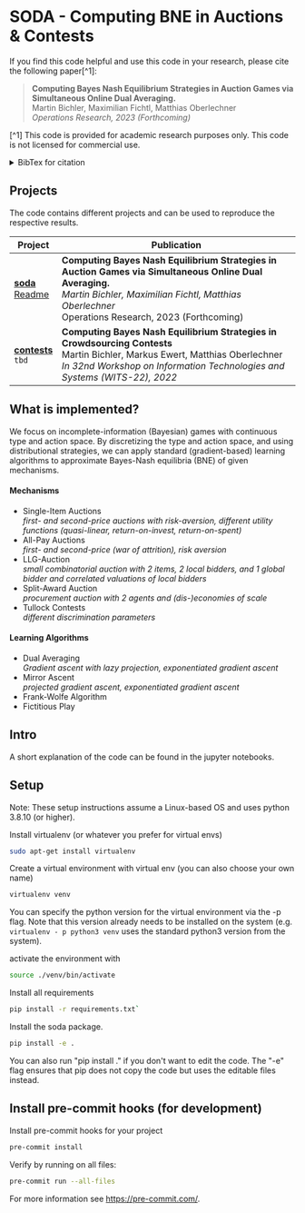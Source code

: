 # SODA - Computing BNE in Auctions & Contests
If you find this code helpful and use this code in your research, please cite the following paper[^1]:

>**Computing Bayes Nash Equilibrium Strategies in Auction Games via Simultaneous Online Dual Averaging.**<br>
Martin Bichler, Maximilian Fichtl, Matthias Oberlechner<br>
*Operations Research, 2023 (Forthcoming)*

[^1] This code is provided for academic research purposes only. This code is not licensed for commercial use.

<details>
<summary> BibTex for citation </summary>

```
@misc{Bichler2023soda,
  author = {Bichler, Martin and Fichtl, Maximilian and Oberlechner, Matthias},
  title = {Computing Bayes Nash Equilibrium Strategies in Auction Games via Simultaneous Online Dual Averaging},
  year = {2023},
  journal = {Operations Research (Forthcoming)},
}
```
</details>



## Projects
The code contains different projects and can be used to reproduce the respective results.

| Project | Publication |
| ------- | ----------- |
| [**soda**](./projects/soda/)<br> [Readme](./projects/soda/readme.md) |  **Computing Bayes Nash Equilibrium Strategies in Auction Games via Simultaneous Online Dual Averaging.** <br> *Martin Bichler, Maximilian Fichtl, Matthias Oberlechner*<br> Operations Research, 2023 (Forthcoming) |
| [**contests**](./projects/contests/) <br> `tbd` | **Computing Bayes Nash Equilibrium Strategies in Crowdsourcing Contests** <br> Martin Bichler, Markus Ewert, Matthias Oberlechner <br> *In 32nd Workshop on Information Technologies and Systems (WITS-22), 2022*



## What is implemented?

We focus on incomplete-information (Bayesian) games with continuous type and action space. 
By discretizing the type and action space, and using distributional strategies, we can apply standard (gradient-based) learning algorithms to approximate Bayes-Nash equilibria (BNE) of given mechanisms.

#### Mechanisms

- Single-Item Auctions <br>*first- and second-price auctions with risk-aversion, different utility functions (quasi-linear, return-on-invest, return-on-spent)*
- All-Pay Auctions<br>
 *first- and second-price (war of attrition), risk aversion*
- LLG-Auction <br>
  *small combinatorial auction with 2 items, 2 local bidders, and 1 global bidder and correlated valuations of local bidders*
- Split-Award Auction <br> 
 *procurement auction with 2 agents and (dis-)economies of scale*
- Tullock Contests <br> *different discrimination parameters*

#### Learning Algorithms

- Dual Averaging <br> *Gradient ascent with lazy projection, exponentiated gradient ascent*
- Mirror Ascent <br> *projected gradient ascent, exponentiated gradient ascent*
- Frank-Wolfe Algorithm
- Fictitious Play

## Intro
A short explanation of the code can be found in the jupyter notebooks.

## Setup

Note: These setup instructions assume a Linux-based OS and uses python 3.8.10 (or higher).

Install virtualenv (or whatever you prefer for virtual envs)
```bash
sudo apt-get install virtualenv
```

Create a virtual environment with virtual env (you can also choose your own name)

```bash
virtualenv venv
```

You can specify the python version for the virtual environment via the -p flag. 
Note that this version already needs to be installed on the system (e.g. `virtualenv - p python3 venv` uses the 
standard python3 version from the system).

activate the environment with
```bash
source ./venv/bin/activate
```
Install all requirements

```bash
pip install -r requirements.txt`
```
Install the soda package.

```bash
pip install -e .
```
You can also run "pip install ." if you don't want to edit the code. The "-e" flag ensures that pip does not copy the code but uses the editable files instead.

## Install pre-commit hooks (for development)
Install pre-commit hooks for your project

```bash
pre-commit install
```

Verify by running on all files:

```bash
pre-commit run --all-files
```

For more information see https://pre-commit.com/.
